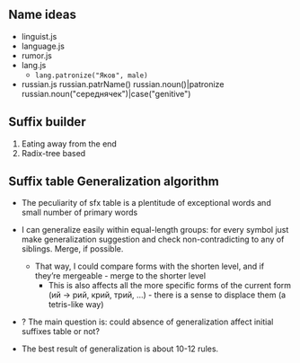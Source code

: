 ## Name ideas

* linguist.js
* language.js
* rumor.js
* lang.js
	* `lang.patronize("Яков", male)`
* russian.js
	russian.patrName()
	russian.noun()|patronize
	russian.noun("середнячек")|case("genitive")

## Suffix builder

1. Eating away from the end
2. Radix-tree based

## Suffix table Generalization algorithm

* The peculiarity of sfx table is a plentitude of exceptional words and small number of primary words
* I can generalize easily within equal-length groups: for every symbol just make generalization suggestion and check non-contradicting to any of siblings. Merge, if possible.
	* That way, I could compare forms with the shorten level, and if they’re mergeable - merge to the shorter level
		* This is also affects all the more specific forms of the current form (ий → рий, крий, трий, ...) - there is a sense to displace them (a tetris-like way) 

* ? The main question is: could absence of generalization affect initial suffixes table or not?
* The best result of generalization is about 10-12 rules.